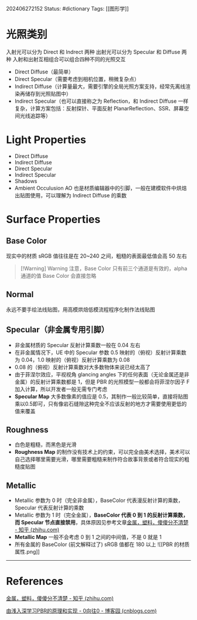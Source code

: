 202406272152
Status: #dictionary 
Tags: [[图形学]]
# 光照类别
入射光可以分为 Direct 和 Indrect 两种
出射光可以分为 Specular 和 Diffuse 两种
入射和出射互相组合可以组合四种不同的光照交互

- Direct Diffuse（最简单）
- Direct Specular（需要考虑到相机位置，稍微复杂点）
- Indirect Diffuse（计算量最大，需要引擎的全局光照方案支持，经常先离线渲染再储存到光照贴图中）
- Indirect Specular（也可以直接称之为 Reflection，和 Indirect Diffuse 一样复杂，计算方案包括：反射探针、平面反射 PlanarReflection、SSR、屏幕空间光线追踪等）
# Light Properties
- Direct Diffuse
- Indirect Diffuse
- Direct Specular
- Indirect Specular
- Shadows
- Ambient Occulusion
AO 也是材质编辑器中的引脚，一般在建模软件中烘焙出贴图使用，可以理解为 Indirect Diffuse 的乘数
# Surface Properties
## Base Color
现实中的材质 sRGB 值往往是在 20~240 之间，粗糙的表面最低值会高 50 左右

> [!Warning] Warning
> 注意，Base Color 只有前三个通道是有效的，alpha 通道的值 Base Color 会直接忽略

## Normal
永远不要手绘法线贴图，用高模烘焙低模流程程序化制作法线贴图
## Specular（非金属专用引脚）
- 非金属材质的 Specular 反射计算乘数一般在 0.04 左右
- 在非金属情况下，UE 中的 Specular 参数 0.5 映射的（俯视）反射计算乘数为 0.04，1.0 映射的（俯视）反射计算乘数为 0.08
- 0.08 的（俯视）反射计算乘数对大多数物体来说已经太高了
- 由于菲涅尔效应，平视视角 glancing angles 下的任何表面（无论金属还是非金属）的反射计算乘数都是 1，但是 PBR 的光照模型一般都会将菲涅尔因子 F 加入计算，所以开发者一般无需专门考虑
- **Specular Map** 大多数像素的值应是 0.5，其制作一般比较简单，直接将贴图乘以0.5即可，只有像岩石缝隙这种完全不应该反射的地方才需要使用更低的值来覆盖
## Roughness
- 白色是粗糙，而黑色是光滑
- **Roughness Map** 的制作没有技术上的约束，可以完全由美术选择，美术可以自己选择哪里需要光滑，哪里需要粗糙来制作符合故事背景或者符合现实的粗糙度贴图
## Metallic
- Metallic 参数为 0 时（完全非金属），BaseColor 代表漫反射计算的乘数，Specular 代表反射计算的乘数
- Metallic 参数为 1 时（完全金属），**BaseColor 代表 0 到 1 的反射计算乘数，而 Specular 节点直接禁用**，具体原因见参考文章[金属，塑料，傻傻分不清楚 - 知乎 (zhihu.com)](https://zhuanlan.zhihu.com/p/21961722)
- **Metallic Map** 一般不会考虑 0 到 1 之间的中间值，不是 0 就是 1
- 所有金属的 BaseColor (前文解释过了) sRGB 值都在 180 以上
![[PBR 的材质属性.png]]

---
# References
[金属，塑料，傻傻分不清楚 - 知乎 (zhihu.com)](https://zhuanlan.zhihu.com/p/21961722)

[由浅入深学习PBR的原理和实现 - 0向往0 - 博客园 (cnblogs.com)](https://www.cnblogs.com/timlly/p/10631718.html#229-%E7%8E%B0%E9%98%B6%E6%AE%B5%E7%9A%84bxdf2019%E5%B9%B4)